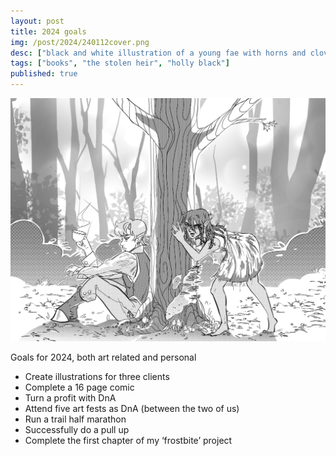 ```yaml
---
layout: post
title: 2024 goals
img: /post/2024/240112cover.png
desc: ["black and white illustration of a young fae with horns and cloven feet holding a tea cup and leaning against a tree, while a monstrous girl peeks around the tree at him."]
tags: ["books", "the stolen heir", "holly black"]
published: true
---
```


<a href="/assets/img/post/2024/240112cover.png"><img src="/assets/img/post/2024/240112cover.png"></a>

Goals for 2024, both art related and personal

- Create illustrations for three clients 
- Complete a 16 page comic
- Turn a profit with DnA
- Attend five art fests as DnA (between the two of us)
- Run a trail half marathon
- Successfully do a pull up
- Complete the first chapter of my ‘frostbite’ project
